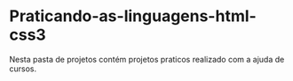 # Praticando-as-linguagens-html-css3
  Nesta pasta de projetos contém projetos praticos realizado com a ajuda de cursos.
